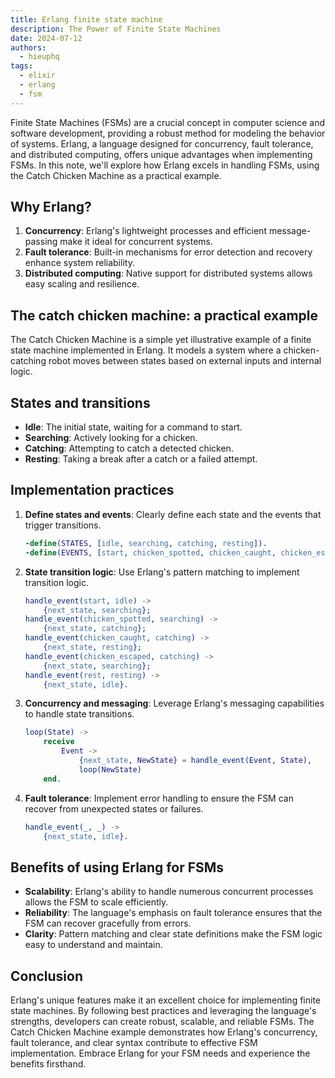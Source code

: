 ```yaml
---
title: Erlang finite state machine
description: The Power of Finite State Machines
date: 2024-07-12
authors:
  - hieuphq
tags:
  - elixir
  - erlang
  - fsm
---
```


Finite State Machines (FSMs) are a crucial concept in computer science and software development, providing a robust method for modeling the behavior of systems. Erlang, a language designed for concurrency, fault tolerance, and distributed computing, offers unique advantages when implementing FSMs. In this note, we'll explore how Erlang excels in handling FSMs, using the Catch Chicken Machine as a practical example.

## Why Erlang?

1. **Concurrency**: Erlang's lightweight processes and efficient message-passing make it ideal for concurrent systems.
2. **Fault tolerance**: Built-in mechanisms for error detection and recovery enhance system reliability.
3. **Distributed computing**: Native support for distributed systems allows easy scaling and resilience.

## The catch chicken machine: a practical example

The Catch Chicken Machine is a simple yet illustrative example of a finite state machine implemented in Erlang. It models a system where a chicken-catching robot moves between states based on external inputs and internal logic.

## States and transitions

- **Idle**: The initial state, waiting for a command to start.
- **Searching**: Actively looking for a chicken.
- **Catching**: Attempting to catch a detected chicken.
- **Resting**: Taking a break after a catch or a failed attempt.

## Implementation practices

1. **Define states and events**: Clearly define each state and the events that trigger transitions.

   ```erlang
   -define(STATES, [idle, searching, catching, resting]).
   -define(EVENTS, [start, chicken_spotted, chicken_caught, chicken_escaped, rest]).
   ```

2. **State transition logic**: Use Erlang's pattern matching to implement transition logic.

   ```erlang
   handle_event(start, idle) ->
       {next_state, searching};
   handle_event(chicken_spotted, searching) ->
       {next_state, catching};
   handle_event(chicken_caught, catching) ->
       {next_state, resting};
   handle_event(chicken_escaped, catching) ->
       {next_state, searching};
   handle_event(rest, resting) ->
       {next_state, idle}.
   ```

3. **Concurrency and messaging**: Leverage Erlang's messaging capabilities to handle state transitions.

   ```erlang
   loop(State) ->
       receive
           Event ->
               {next_state, NewState} = handle_event(Event, State),
               loop(NewState)
       end.
   ```

4. **Fault tolerance**: Implement error handling to ensure the FSM can recover from unexpected states or failures.
   ```erlang
   handle_event(_, _) ->
       {next_state, idle}.
   ```

## Benefits of using Erlang for FSMs

- **Scalability**: Erlang's ability to handle numerous concurrent processes allows the FSM to scale efficiently.
- **Reliability**: The language's emphasis on fault tolerance ensures that the FSM can recover gracefully from errors.
- **Clarity**: Pattern matching and clear state definitions make the FSM logic easy to understand and maintain.

## Conclusion

Erlang's unique features make it an excellent choice for implementing finite state machines. By following best practices and leveraging the language's strengths, developers can create robust, scalable, and reliable FSMs. The Catch Chicken Machine example demonstrates how Erlang's concurrency, fault tolerance, and clear syntax contribute to effective FSM implementation. Embrace Erlang for your FSM needs and experience the benefits firsthand.
